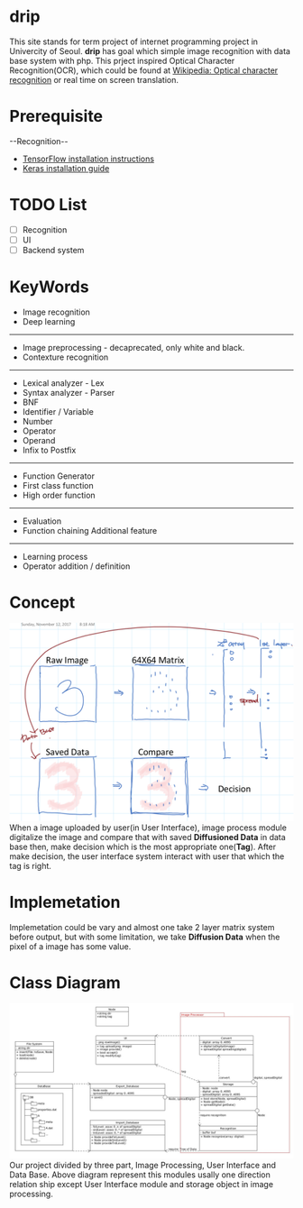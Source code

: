 # drip
 This site stands for term project of internet programming project in Univercity of Seoul.
**drip** has goal which simple image recognition with data base system with php. This prject inspired Optical Character Recognition(OCR), which could be found at [Wikipedia: Optical character recognition](https://en.wikipedia.org/wiki/Optical_character_recognition) or real time on screen translation.

# Prerequisite
--Recognition--
 * [TensorFlow installation instructions](https://www.tensorflow.org/install/)
 * [Keras installation guide](https://keras.io/#guiding-principles)

# TODO List
- [ ] Recognition
- [ ] UI
- [ ] Backend system

# KeyWords
* Image recognition
 * Deep learning
---
* Image preprocessing - decaprecated, only white and black.
 * Contexture recognition
---
* Lexical analyzer - Lex
* Syntax analyzer - Parser
 * BNF
  * Identifier / Variable
  * Number
  * Operator
  * Operand
 * Infix to Postfix
---
* Function Generator
 * First class function
 * High order function
---
* Evaluation
 * Function chaining
Additional feature
---
* Learning process
* Operator addition / definition

# Concept
![alt test](/Concept/Pictures/Concept.png)
 When a image uploaded by user(in User Interface), image process module digitalize the
image and compare that with saved **Diffusioned Data** in data base then, make decision
which is the most appropriate one(**Tag**). After make decision, the user interface system
interact with user that which the tag is right.

# Implemetation
 Implemetation could be vary and almost one take 2 layer matrix system before output, but
with some limitation, we take **Diffusion Data** when the pixel of a image has some value.

# Class Diagram
![alt text](/Concept/Pictures/abstract.jpg)
 Our project divided by three part, Image Processing, User Interface and Data Base. Above
diagram represent this modules usally one direction relation ship except User Interface
module and storage object in image processing.
